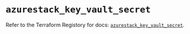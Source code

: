 # `azurestack_key_vault_secret`

Refer to the Terraform Registory for docs: [`azurestack_key_vault_secret`](https://www.terraform.io/docs/providers/azurestack/r/key_vault_secret).
